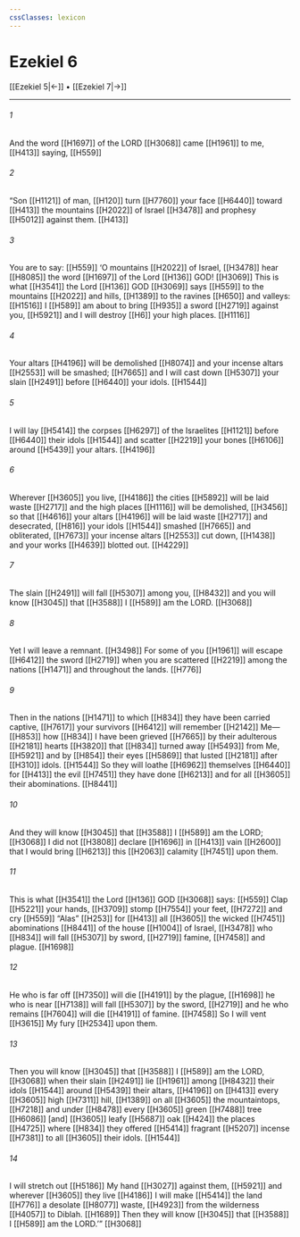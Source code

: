 ```yaml
---
cssClasses: lexicon
---
```


# Ezekiel 6

[[Ezekiel 5|←]] • [[Ezekiel 7|→]]

---

###### 1
And the word [[H1697]] of the LORD [[H3068]] came [[H1961]] to me, [[H413]] saying, [[H559]]

###### 2
“Son [[H1121]] of man, [[H120]] turn [[H7760]] your face [[H6440]] toward [[H413]] the mountains [[H2022]] of Israel [[H3478]] and prophesy [[H5012]] against them. [[H413]]

###### 3
You are to say: [[H559]] ‘O mountains [[H2022]] of Israel, [[H3478]] hear [[H8085]] the word [[H1697]] of the Lord [[H136]] GOD! [[H3069]] This is what [[H3541]] the Lord [[H136]] GOD [[H3069]] says [[H559]] to the mountains [[H2022]] and hills, [[H1389]] to the ravines [[H650]] and valleys: [[H1516]] I [[H589]] am about to bring [[H935]] a sword [[H2719]] against you, [[H5921]] and I will destroy [[H6]] your high places. [[H1116]]

###### 4
Your altars [[H4196]] will be demolished [[H8074]] and your incense altars [[H2553]] will be smashed; [[H7665]] and I will cast down [[H5307]] your slain [[H2491]] before [[H6440]] your idols. [[H1544]]

###### 5
I will lay [[H5414]] the corpses [[H6297]] of the Israelites [[H1121]] before [[H6440]] their idols [[H1544]] and scatter [[H2219]] your bones [[H6106]] around [[H5439]] your altars. [[H4196]]

###### 6
Wherever [[H3605]] you live, [[H4186]] the cities [[H5892]] will be laid waste [[H2717]] and the high places [[H1116]] will be demolished, [[H3456]] so that [[H4616]] your altars [[H4196]] will be laid waste [[H2717]] and desecrated, [[H816]] your idols [[H1544]] smashed [[H7665]] and obliterated, [[H7673]] your incense altars [[H2553]] cut down, [[H1438]] and your works [[H4639]] blotted out. [[H4229]]

###### 7
The slain [[H2491]] will fall [[H5307]] among you, [[H8432]] and you will know [[H3045]] that [[H3588]] I [[H589]] am the LORD. [[H3068]]

###### 8
Yet I will leave a remnant. [[H3498]] For some of you [[H1961]] will escape [[H6412]] the sword [[H2719]] when you are scattered [[H2219]] among the nations [[H1471]] and throughout the lands. [[H776]]

###### 9
Then in the nations [[H1471]] to which [[H834]] they have been carried captive, [[H7617]] your survivors [[H6412]] will remember [[H2142]] Me— [[H853]] how [[H834]] I have been grieved [[H7665]] by their adulterous [[H2181]] hearts [[H3820]] that [[H834]] turned away [[H5493]] from Me, [[H5921]] and by [[H854]] their eyes [[H5869]] that lusted [[H2181]] after [[H310]] idols. [[H1544]] So they will loathe [[H6962]] themselves [[H6440]] for [[H413]] the evil [[H7451]] they have done [[H6213]] and for all [[H3605]] their abominations. [[H8441]]

###### 10
And they will know [[H3045]] that [[H3588]] I [[H589]] am the LORD; [[H3068]] I did not [[H3808]] declare [[H1696]] in [[H413]] vain [[H2600]] that I would bring [[H6213]] this [[H2063]] calamity [[H7451]] upon them. 

###### 11
This is what [[H3541]] the Lord [[H136]] GOD [[H3068]] says: [[H559]] Clap [[H5221]] your hands, [[H3709]] stomp [[H7554]] your feet, [[H7272]] and cry [[H559]] “Alas” [[H253]] for [[H413]] all [[H3605]] the wicked [[H7451]] abominations [[H8441]] of the house [[H1004]] of Israel, [[H3478]] who [[H834]] will fall [[H5307]] by sword, [[H2719]] famine, [[H7458]] and plague. [[H1698]]

###### 12
He who is far off [[H7350]] will die [[H4191]] by the plague, [[H1698]] he who is near [[H7138]] will fall [[H5307]] by the sword, [[H2719]] and he who remains [[H7604]] will die [[H4191]] of famine. [[H7458]] So I will vent [[H3615]] My fury [[H2534]] upon them. 

###### 13
Then you will know [[H3045]] that [[H3588]] I [[H589]] am the LORD, [[H3068]] when their slain [[H2491]] lie [[H1961]] among [[H8432]] their idols [[H1544]] around [[H5439]] their altars, [[H4196]] on [[H413]] every [[H3605]] high [[H7311]] hill, [[H1389]] on all [[H3605]] the mountaintops, [[H7218]] and under [[H8478]] every [[H3605]] green [[H7488]] tree [[H6086]] [and] [[H3605]] leafy [[H5687]] oak [[H424]] the places [[H4725]] where [[H834]] they offered [[H5414]] fragrant [[H5207]] incense [[H7381]] to all [[H3605]] their idols. [[H1544]]

###### 14
I will stretch out [[H5186]] My hand [[H3027]] against them, [[H5921]] and wherever [[H3605]] they live [[H4186]] I will make [[H5414]] the land [[H776]] a desolate [[H8077]] waste, [[H4923]] from the wilderness [[H4057]] to Diblah. [[H1689]] Then they will know [[H3045]] that [[H3588]] I [[H589]] am the LORD.’” [[H3068]]

